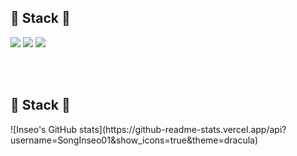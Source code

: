 ## 🔨 Stack 🔨
<div style="display:flex; flex-direction:column; align-items:flex-start;"></div>
<div>
  <img src="https://img.shields.io/badge/-0040ab?style=flat-square&logo=C&logoColor=A8B9CC"/>
  <img src="https://img.shields.io/badge/C++-d6d6d6?style=flat-square&logo=cplusplus&logoColor=00599C"/>
  <img src="https://img.shields.io/badge/Python-f3ff12?style=flat-square&logo=Python&logoColor=3776AB"/>
</div>
  
<br></br>
## 🔨 Stack 🔨
<div style="display:flex; flex-direction:column; align-items:flex-start;"></div>
  ![Inseo's GitHub stats](https://github-readme-stats.vercel.app/api?username=SongInseo01&show_icons=true&theme=dracula)

